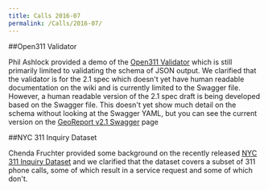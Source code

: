 ```yaml
---
title: Calls 2016-07
permalink: /Calls/2016-07/
---
```


##Open311 Validator

Phil Ashlock provided a demo of the [Open311 Validator](http://validate.open311.org/) which is still primarily limited to validating the schema of JSON output. We clarified that the validator is for the 2.1 spec which doesn't yet have human readable documentation on the wiki and is currently limited to the Swagger file. However, a human readable version of the 2.1 spec draft is being developed based on the Swagger file. This doesn't yet show much detail on the schema without looking at the Swagger YAML, but you can see the current version on the [GeoReport v2.1 Swagger](/GeoReport_v2.1_Swagger/) page

##NYC 311 Inquiry Dataset

Chenda Fruchter provided some background on the recently released [NYC 311 Inquiry Dataset](https://docs.google.com/document/d/17MlyGtZMD4BNEA8UfNF8o_3rvRCOPKVdkONJy6J7oVM/edit) and we clarified that the dataset covers a subset of 311 phone calls, some of which result in a service request and some of which don't. 